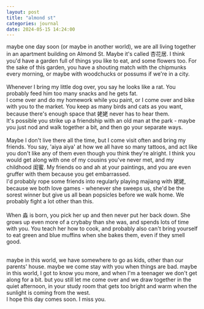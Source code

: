 ```yaml
---
layout: post
title: "almond st"
categories: journal 
date: 2024-05-15 14:24:00
---
```

maybe one day soon (or maybe in another world), we are all living together in an apartment building on Almond St. Maybe it's called 杏花居. I think you'd have a garden full of things you like to eat, and some flowers too. For the sake of this garden, you have a shouting match with the chipmunks every morning, or maybe with woodchucks or possums if we're in a city.  
<br>
Whenever I bring my little dog over, you say he looks like a rat. You probably feed him too many snacks and he gets fat.  
I come over and do my homework while you paint, or I come over and bike with you to the market. You keep as many birds and cats as you want, because there's enough space that 姥姥 never has to hear them.  
It's possible you strike up a friendship with an old man at the park - maybe you just nod and walk together a bit, and then go your separate ways.  
<br>
Maybe I don't live there all the time, but I come visit often and bring my friends. You say, 'aiya aiya' at how we all have so many tattoos, and act like you don't like any of them even though you think they're alright. I think you would get along with one of my cousins you've never met, and my childhood 闺蜜. My friends oo and ah at your paintings, and you are even gruffer with them because you get embarrassed.  
I'd probably rope some friends into regularly playing majiang with 姥姥, because we both love games - whenever she sweeps us, she'd be the sorest winner but give us all bean popsicles before we walk home. We probably fight a lot other than this.  
<br>
When 淼 is born, you pick her up and then never put her back down. She grows up even more of a crybaby than she was, and spends lots of time with you. You teach her how to cook, and probably also can't bring yourself to eat green and blue muffins when she bakes them, even if they smell good.  
<!-- You end up going back to 潮州 more, because I meet 小洁 at some point and keep in touch, and want her to meet the cutest baby in the world so I make you take me every year even though I don't understand why you don't really want to go.   -->
<br>
<!-- maybe in this world, we have somewhere to go as kids, other than our parents' house. maybe you let us stay with you guys sometimes.   -->
maybe in this world, we have somewhere to go as kids, other than our parents' house. maybe we come stay with you when things are bad.  
maybe in this world, I got to know you more, and when I'm a teenager we don't get along for a bit. but you still let me come over and we draw together in the quiet afternoon, in your study room that gets too bright and warm when the sunlight is coming from the west.  
<br>
I hope this day comes soon. I miss you.  
<br>
<br>
<!-- <a href="/blog-posts">all blog posts< </a>   -->
